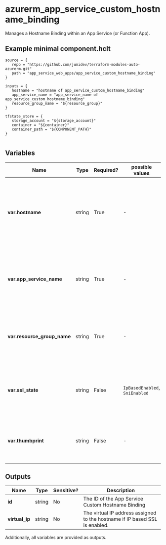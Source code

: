 # azurerm_app_service_custom_hostname_binding

Manages a Hostname Binding within an App Service (or Function App).

## Example minimal component.hclt

```hcl
source = {
   repo = "https://github.com/jumidev/terraform-modules-auto-azurerm.git" 
   path = "app_service_web_apps/app_service_custom_hostname_binding" 
}

inputs = {
   hostname = "hostname of app_service_custom_hostname_binding" 
   app_service_name = "app_service_name of app_service_custom_hostname_binding" 
   resource_group_name = "${resource_group}" 
}

tfstate_store = {
   storage_account = "${storage_account}" 
   container = "${container}" 
   container_path = "${COMPONENT_PATH}" 
}


```

## Variables

| Name | Type | Required? |  possible values |  Description |
| ---- | ---- | --------- |  ----------- | ----------- |
| **var.hostname** | string | True | -  |  Specifies the Custom Hostname to use for the App Service, example `www.example.com`. Changing this forces a new resource to be created. | 
| **var.app_service_name** | string | True | -  |  The name of the App Service in which to add the Custom Hostname Binding. Changing this forces a new resource to be created. | 
| **var.resource_group_name** | string | True | -  |  The name of the resource group in which the App Service exists. Changing this forces a new resource to be created. | 
| **var.ssl_state** | string | False | `IpBasedEnabled`, `SniEnabled`  |  The SSL type. Possible values are `IpBasedEnabled` and `SniEnabled`. Changing this forces a new resource to be created. | 
| **var.thumbprint** | string | False | -  |  The SSL certificate thumbprint. Changing this forces a new resource to be created. | 



## Outputs

| Name | Type | Sensitive? | Description |
| ---- | ---- | --------- | --------- |
| **id** | string | No  | The ID of the App Service Custom Hostname Binding | 
| **virtual_ip** | string | No  | The virtual IP address assigned to the hostname if IP based SSL is enabled. | 

Additionally, all variables are provided as outputs.
